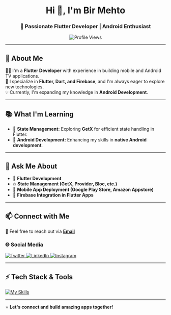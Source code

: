 <h1 align="center">Hi 👋, I'm Bir Mehto</h1>
<h3 align="center">🚀 Passionate Flutter Developer | Android Enthusiast</h3>

<p align="center">
  <img src="https://komarev.com/ghpvc/?username=birmehto&style=flat-square&color=blue" alt="Profile Views">
</p>

---

## 🚀 About Me  
👨‍💻 I'm a **Flutter Developer** with experience in building mobile and Android TV applications.  
📱 I specialize in **Flutter, Dart, and Firebase**, and I'm always eager to explore new technologies.  
💡 Currently, I'm expanding my knowledge in **Android Development**.  

---

## 📚 What I'm Learning  
- 📌 **State Management:** Exploring **GetX** for efficient state handling in Flutter.  
- 📌 **Android Development:** Enhancing my skills in **native Android development**.  

---

## 💬 Ask Me About  
- 🚀 **Flutter Development**  
- 🔥 **State Management (GetX, Provider, Bloc, etc.)**  
- 📲 **Mobile App Deployment (Google Play Store, Amazon Appstore)**  
- 🔧 **Firebase Integration in Flutter Apps**  

---

## 📫 Connect with Me  
💌 Feel free to reach out via **[Email](mailto:birmehto@gmail.com)**  

### 🌐 Social Media  
<p align="left">
  <a href="https://twitter.com/birmehto" target="_blank">
    <img src="https://img.shields.io/badge/Twitter-1DA1F2?style=for-the-badge&logo=twitter&logoColor=white" alt="Twitter">
  </a>
  <a href="https://linkedin.com/in/birmehto" target="_blank">
    <img src="https://img.shields.io/badge/LinkedIn-0A66C2?style=for-the-badge&logo=linkedin&logoColor=white" alt="LinkedIn">
  </a>
  <a href="https://instagram.com/birmehto" target="_blank">
    <img src="https://img.shields.io/badge/Instagram-E4405F?style=for-the-badge&logo=instagram&logoColor=white" alt="Instagram">
  </a>
</p>

---

## ⚡ Tech Stack & Tools  
<p align="left">
  <a href="https://skillicons.dev">
    <img src="https://skillicons.dev/icons?i=flutter,dart,firebase,kotlin,git,figma,linux,androidstudio&theme=dark" alt="My Skills">
  </a>
</p>

---

⭐ **Let's connect and build amazing apps together!**  
